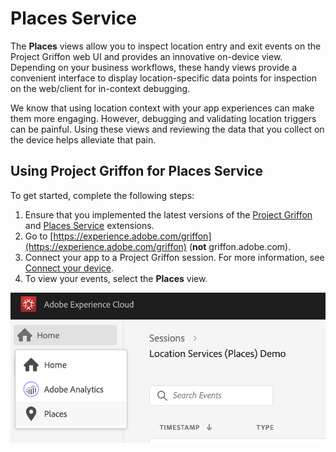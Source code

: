# Places Service

The **Places** views allow you to inspect location entry and exit events on the Project Griffon web UI and provides an innovative on-device view. Depending on your business workflows, these handy views provide a convenient interface to display location-specific data points for inspection on the web/client for in-context debugging.

We know that using location context with your app experiences can make them more engaging. However, debugging and validating location triggers can be painful. Using these views and reviewing the data that you collect on the device helps alleviate that pain.

## Using Project Griffon for Places Service

To get started, complete the following steps:

1. Ensure that you implemented the latest versions of the [Project Griffon](../set-up-project-griffon/) and [Places Service](location-service-and-project-griffon.md) extensions.
2. Go to [https://experience.adobe.com/griffon](https://experience.adobe.com/griffon) \(**not** griffon.adobe.com\).
3. Connect your app to a Project Griffon session. For more information, see [Connect your device](https://app.gitbook.com/@aep-sdks/s/docs/beta/project-griffon/using-project-griffon#2-connect-your-device). 
4. To view your events, select the **Places** view.

![](../../../.gitbook/assets/screen-shot-2020-01-13-at-8.53.24-pm.png)

